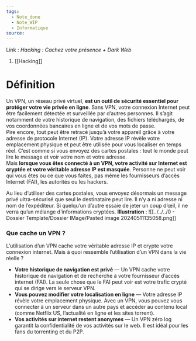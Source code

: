```yaml
---
tags:
  - Note_done
  - Note_WIP
  - Informatique
source:
---
```


Link :
_Hacking : Cachez votre présence + Dark Web_
1. [[Hacking]]

# Définition
Un VPN, un réseau privé virtuel, **est un outil de sécurité essentiel pour protéger votre vie privée en ligne**. Sans VPN, votre connexion Internet peut être facilement détectée et surveillée par d’autres personnes. Il s’agit notamment de votre historique de navigation, des fichiers téléchargés, de vos coordonnées bancaires en ligne et de vos mots de passe.
\
Pire encore, tout peut être retracé jusqu’à votre appareil grâce à votre adresse de protocole Internet (IP). Votre adresse IP révèle votre emplacement physique et peut être utilisée pour vous localiser en temps réel. C’est comme si vous envoyez des cartes postales : tout le monde peut lire le message et voir votre nom et votre adresse.
\
Mais **lorsque vous êtes connecté à un VPN, votre activité sur Internet est cryptée et votre véritable adresse IP est masquée**. Personne ne peut voir qui vous êtes ou ce que vous faites, pas même les fournisseurs d’accès Internet (FAI), les autorités ou les hackers.

Au lieu d’utiliser des cartes postales, vous envoyez désormais un message privé ultra-sécurisé que seul le destinataire peut lire. Il n’y a ni adresse ni nom de l’expéditeur. Si quelqu’un d’autre essaie de jeter un coup d’œil, il ne verra qu’un mélange d’informations cryptées.
**Illustration** : ![[../../../0 - Dossier Template/Dossier IMage/Pasted image 20240511135058.png]]
### Que cache un VPN ?
L’utilisation d’un VPN cache votre véritable adresse IP et crypte votre connexion internet. Mais à quoi ressemble l’utilisation d’un VPN dans la vie réelle ?

- **Votre historique de navigation est privé** — Un VPN cache votre historique de navigation et de recherche à votre fournisseur d’accès internet (FAI). La seule chose que le FAI peut voir est votre trafic crypté qui se dirige vers le serveur VPN.
- **Vous pouvez modifier votre localisation en ligne** — Votre adresse IP révèle votre emplacement physique. Avec un VPN, vous pouvez vous connecter à un serveur dans un autre pays et accéder au contenu local (comme Netflix US, l’actualité en ligne et les sites torrent).
- **Vos activités sur internet restent anonymes** — Un VPN zéro log garantit la confidentialité de vos activités sur le web. Il est idéal pour les fans du torrenting et du P2P.